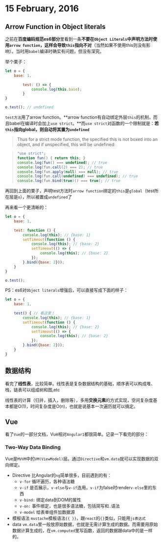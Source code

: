 # 15 February, 2016

## Arrow Function in Object literals

之前在**百度编码规范es6部分**里看到一条**不要在`Object Literals`中声明方法时使用`arrow function`，这样会导致`this`指向不对**（当然如果不使用this则没有影响）。当时用`babel`编译时确实有问题，但没有深究。

举个栗子：

```js
let o = {
	base: 1,
	
     	test: () => {
     		console.log(this.base);
     	}
}

o.test(); // undefined
```

`test方法`用了arrow function。**arrow function有自动绑定外层`this`的机制，而且babel在编译时会加上`use strict`。**而`use strict`对函数的一个限制就是：**若`this`指向global，则自动将其置为`undefined`**

> Thus for a strict mode function, the specified this is not boxed into an object, and if unspecified, this will be undefined:

> ```js
> "use strict";
> function fun() { return this; }
> console.log(fun() === undefined); // true
> console.log(fun.call(2) === 2); // true
> console.log(fun.apply(null) === null); // true
> console.log(fun.call(undefined) === undefined); // true
> console.log(fun.bind(true)() === true); // true
> ```

再回到上面的栗子，声明test方法时`arrow function`绑定的`this`是`global`（test所在层是`o`），所以被置成`undefined`了

再来看一个更清晰的：

```js
let o = {
    base: 1,
    
    test: function () {
        console.log(this); // {base: 1}
        setTimeout(function () {
            console.log(this); // {base: 2}
            setTimeout(() => {
                console.log(this); // {base: 2}
            });
        }.bind({base: 2}));
    }
}

o.test();
```

PS：es6对`Object literals`增强后，可以直接写成下面的样子：

```js
let o = {
    base: 1,
    
    test() { // 看这里！
        console.log(this); // {base: 1}
        setTimeout(function () {
            console.log(this); // {base: 2}
            setTimeout(() => {
                console.log(this); // {base: 2}
            });
        }.bind({base: 2}));
    }
}
```

## 数据结构

看完了**线性表**，比较简单。线性表是复杂数据结构的基础，顺序表可以构成堆、栈，链表可以组成树和图,etc

线性表的计算（归并，插入，删除等），多用**交换元素**的方式实现，空间复杂度基本都是O(1)，时间复杂度是O(n)，也就是说基本一次遍历就可以搞定。


## Vue

看了`Vue`的一部分文档，Vue相对`Angular1`都很简单。记录一下看完的部分：

### Two-Way Data Binding

Vue是`MVVM`中的`VM(ViewModel)`层。通过`Directive`和`vm.data`就可以实现数据的双向绑定。

- Directive 比Angular的`ng`简单很多，目前遇到的有：
	- `v-for` 循环遍历，各种语法糖
	- `v-if` 是否展示，`v-else`与`v-if`连用，`v-if`为false时render`v-else`里的东西
	- `v-bind:` 绑定data到DOM的属性
	- `v-on:` 事件绑定，也是很多语法糖，包括简写和`.`语法
	- `v-model` 给表单组件加数据源
- 模板语法 `mustache`模板语法`{{ }}`，跟`react`的`{}`类似，只能用`js表达式`
- data `vm.data`里一般放原始数据，也就是无需计算生成的数据。而需要用原始数据计算生成的，在`vm.computed`里写函数，返回的数据跟data中的是一样的。
